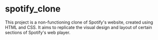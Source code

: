 # spotify_clone
This project is a non-functioning clone of Spotify's website, created using HTML and CSS. It aims to replicate the visual design and layout of certain sections of Spotify's web player.
